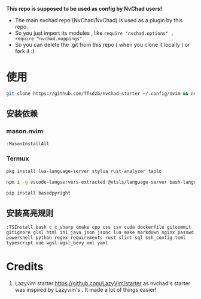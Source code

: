 **This repo is supposed to be used as config by NvChad users!**

- The main nvchad repo (NvChad/NvChad) is used as a plugin by this repo.
- So you just import its modules , like `require "nvchad.options" , require "nvchad.mappings"`
- So you can delete the .git from this repo ( when you clone it locally ) or fork it :)

# 使用

```sh
git clone https://github.com/TTsdzb/nvchad-starter ~/.config/nvim && nvim
```

## 安装依赖

### mason.nvim

```
:MasonInstallAll
```

### Termux

```sh
pkg install lua-language-server stylua rust-analyzer taplo
```

```sh
npm i -g vscode-langservers-extracted @vtsls/language-server bash-language-server yaml-language-server
```

```sh
pip install basedpyright
```

## 安装高亮规则

```
:TSInstall bash c c_sharp cmake cpp css csv cuda dockerfile gitcommit gitignore glsl html ini java json jsonc lua make markdown nginx passwd powershell python regex requirements rust slint sql ssh_config toml typescript vue wgsl wgsl_bevy xml yaml
```

# Credits

1) Lazyvim starter <https://github.com/LazyVim/starter> as nvchad's starter was inspired by Lazyvim's . It made a lot of things easier!
